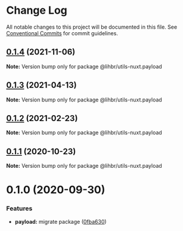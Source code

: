 # Change Log

All notable changes to this project will be documented in this file.
See [Conventional Commits](https://conventionalcommits.org) for commit guidelines.

## [0.1.4](https://github.com/lihbr/utils-nuxt/compare/@lihbr/utils-nuxt.payload@0.1.3...@lihbr/utils-nuxt.payload@0.1.4) (2021-11-06)

**Note:** Version bump only for package @lihbr/utils-nuxt.payload





## [0.1.3](https://github.com/lihbr/utils-nuxt/compare/@lihbr/utils-nuxt.payload@0.1.2...@lihbr/utils-nuxt.payload@0.1.3) (2021-04-13)

**Note:** Version bump only for package @lihbr/utils-nuxt.payload





## [0.1.2](https://github.com/lihbr/utils-nuxt/compare/@lihbr/utils-nuxt.payload@0.1.1...@lihbr/utils-nuxt.payload@0.1.2) (2021-02-23)

**Note:** Version bump only for package @lihbr/utils-nuxt.payload





## [0.1.1](https://github.com/lihbr/utils-nuxt/compare/@lihbr/utils-nuxt.payload@0.1.0...@lihbr/utils-nuxt.payload@0.1.1) (2020-10-23)

**Note:** Version bump only for package @lihbr/utils-nuxt.payload





# 0.1.0 (2020-09-30)


### Features

* **payload:** migrate package ([0fba630](https://github.com/lihbr/utils-nuxt/commit/0fba6308e753d8183b543d3d3130474b1757bfb7))
